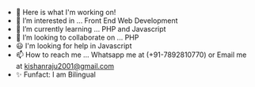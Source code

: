 - 👋 Here is what I'm working on!
- 👀 I’m interested in ... Front End Web Development
- 🌱 I’m currently learning ... PHP and Javascript
- 💞️ I’m looking to collaborate on ... PHP
- 😃 I'm looking for help in Javascript
- 📫 How to reach me ... Whatsapp me at (+91-7892810770) or Email me at kishanraju2001@gmail.com
- ✨ Funfact: I am Bilingual 

